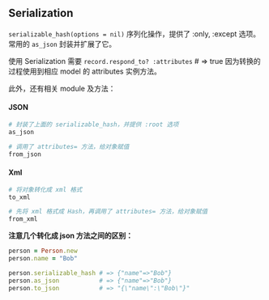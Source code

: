 ## Serialization

`serializable_hash(options = nil)` 序列化操作，提供了 :only, :except 选项。常用的 `as_json` 封装并扩展了它。

使用 Serialization 需要 `record.respond_to? :attributes` # => true 因为转换的过程使用到相应 model 的 attributes 实例方法。

此外，还有相关 module 及方法：

#### JSON

```ruby
# 封装了上面的 serializable_hash，并提供 :root 选项 
as_json

# 调用了 attributes= 方法，给对象赋值
from_json
```

#### Xml

```ruby
# 将对象转化成 xml 格式
to_xml

# 先将 xml 格式成 Hash，再调用了 attributes= 方法，给对象赋值
from_xml
```

**注意几个转化成 json 方法之间的区别：**

```ruby
person = Person.new
person.name = "Bob"

person.serializable_hash # => {"name"=>"Bob"}
person.as_json           # => {"name"=>"Bob"}
person.to_json           # => "{\"name\":\"Bob\"}"
```  
